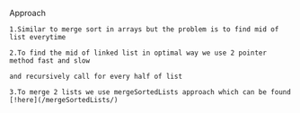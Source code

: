 Approach

    1.Similar to merge sort in arrays but the problem is to find mid of list everytime

    2.To find the mid of linked list in optimal way we use 2 pointer method fast and slow 

    and recursively call for every half of list

    3.To merge 2 lists we use mergeSortedLists approach which can be found [!here](/mergeSortedLists/)